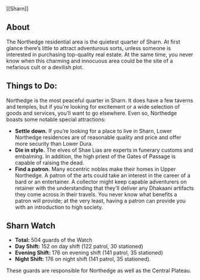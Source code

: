 [[Sharn]]

## About
The Northedge residential area is the quietest quarter of Sharn. At first glance there’s little to attract adventurous sorts, unless someone is interested in purchasing top-quality real estate. At the same time, you never know when this charming and innocuous area could be the site of a nefarious cult or a devilish plot.


## Things to Do:
Northedge is the most peaceful quarter in Sharn. It does have a few taverns and temples, but if you’re looking for excitement or a wide selection of goods and services, you’ll want to go elsewhere. Even so, Northedge boasts some notable special attractions:

* **Settle down.** If you’re looking for a place to live in Sharn, Lower Northedge residences are of reasonable quality and price and offer more security than Lower Dura.
* **Die in style.** The elves of Shae Lias are experts in funerary customs and embalming. In addition, the high priest of the Gates of Passage is capable of raising the dead.
* **Find a patron.** Many eccentric nobles make their homes in Upper Northedge. A patron of the arts could take an interest in the career of a bard or an entertainer. A collector might keep capable adventurers on retainer with the understanding that they’ll deliver any Dhakaani artifacts they come across in their travels. You never know what benefits a patron will provide; at the very least, having a patron can provide you with an introduction to high society.

## Sharn Watch
- **Total:** 504 guards of the Watch
- **Day Shift:** 152 on day shift (122 patrol, 30 stationed)
- **Evening Shift:** 176 on evening shift (141 patrol, 35 stationed)
- **Night Shift:** 176 on night shift (141 patrol, 35 stationed). 

These guards are responsible for Northedge as well as the Central Plateau.